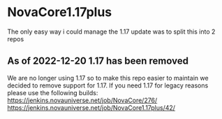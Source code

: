 # NovaCore1.17plus
The only easy way i could manage the 1.17 update was to split this into 2 repos


## As of 2022-12-20 1.17 has been removed
We are no longer using 1.17 so to make this repo easier to maintain we decided to remove support for 1.17. If you need 1.17 for legacy reasons please use the following builds:
https://jenkins.novauniverse.net/job/NovaCore/276/
https://jenkins.novauniverse.net/job/NovaCore1.17plus/42/
